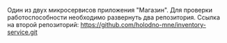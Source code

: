 Один из двух микросервисов приложения "Магазин". Для проверки работоспособности необходимо развернуть два репозитория. Ссылка на второй репозиторий: https://github.com/holodno-mne/inventory-service.git
